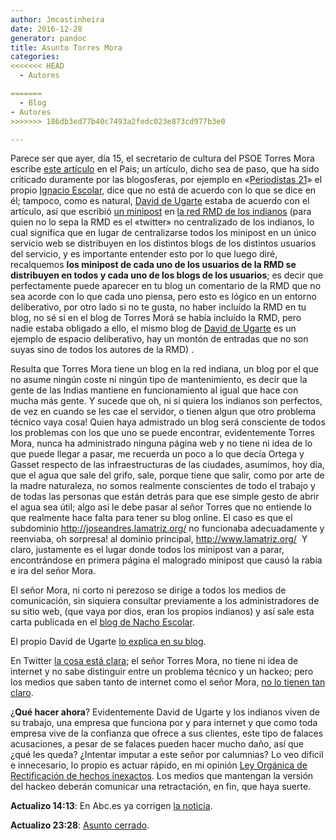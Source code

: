 ```yaml
---
author: Jmcastinheira
date: 2016-12-28
generator: pandoc
title: Asunto Torres Mora
categories:
<<<<<<< HEAD
  - Autores

=======
  - Blog
- Autores
>>>>>>> 186db3ed77b40c7493a2fedc023e873cd977b3e0

---
```




Parece ser que ayer, día 15, el secretario de cultura del PSOE Torres
Mora escribe [este
artículo](http://www.elpais.com/articulo/opinion/virtuales/virtuosos/elpepuopi/20091215elpepiopi_12/Tes)
en el Pais; un artículo, dicho sea de paso, que ha sido criticado
duramente por las blogosferas, por ejemplo en «[Periodistas
21](http://periodistas21.blogspot.com/2009/12/torres-mora-desde-la-ciudadania.html)»
el propio [Ignacio Escolar](http://www.escolar.net/), dice que no está
de acuerdo con lo que se dice en él; tampoco, como es natural, [David de
Ugarte](http://www.deugarte.com/) estaba de acuerdo con el artículo, así
que escribió [un
minipost](http://www.deugarte.com/torres-mora-cinismo-e-insensatez) en
[la red RMD de los indianos](http://lasindias.net/indianopedia/RMD)
(para quien no lo sepa la RMD es el «twitter» no centralizado de los
indianos, lo cual significa que en lugar de centralizarse todos los
minipost en un único servicio web se distribuyen en los distintos blogs
de los distintos usuarios del servicio, y es importante entender esto
por lo que luego diré, recalquemos **los minipost de cada uno de los
usuarios de la RMD se distribuyen en todos y cada uno de los blogs de
los usuarios**; es decir que perfectamente puede aparecer en tu blog un
comentario de la RMD que no sea acorde con lo que cada uno piensa, pero
esto es lógico en un entorno deliberativo, por otro lado si no te gusta,
no haber incluído la RMD en tu blog, no sé si en el blog de Torres Morá
se había incluído la RMD, pero nadie estaba obligado a ello, el mismo
blog de [David de Ugarte](http://www.deugarte.com/) es un ejemplo de
espacio deliberativo, hay un montón de entradas que no son suyas sino de
todos los autores de la RMD) .

Resulta que Torres Mora tiene un blog en la red indiana, un blog por el
que no asume ningún coste ni ningún tipo de mantenimiento, es decir que
la gente de las Indias mantiene en funcionamiento al igual que hace con
mucha más gente. Y sucede que oh, ni si quiera los indianos son
perfectos, de vez en cuando se les cae el servidor, o tienen algun que
otro problema técnico vaya cosa! Quien haya admistrado un blog será
consciente de todos los problemas con los que uno se puede encontrar,
evidentemente Torres Mora, nunca ha administrado ninguna página web y no
tiene ni idea de lo que puede llegar a pasar, me recuerda un poco a lo
que decía Ortega y Gasset respecto de las infraestructuras de las
ciudades, asumimos, hoy día, que el agua que sale del grifo, sale,
porque tiene que salir, como por arte de la madre naturaleza, no somos
realmente conscientes de todo el trabajo y de todas las personas que
están detrás para que ese simple gesto de abrir el agua sea útil; algo
así le debe pasar al señor Torres que no entiende lo que realmente hace
falta para tener su blog online. El caso es que el subdominio
<http://joseandres.lamatriz.org/> no funcionaba adecuadamente y
reenviaba, oh sorpresa! al dominio principal,
<http://www.lamatriz.org/>  Y claro, justamente es el lugar donde todos
los minipost van a parar, encontrándose en primera página el malogrado
minipost que causó la rabia e ira del señor Mora.

El señor Mora, ni corto ni perezoso se dirige a todos los medios de
comunicación, sin siquiera consultar previamente a los administradores
de su sitio web, (que vaya por dios, eran los propios indianos) y así
sale esta carta publicada en el [blog de Nacho
Escolar](http://www.escolar.net/MT/archives/2009/12/david-de-ugarte-cierra-el-blog-de-jose-andres-torres-mora.html).

El propio David de Ugarte [lo explica en su
blog](http://www.deugarte.com/urgente-torres-mora).

En Twitter [la cosa está
clara](http://twitter.com/#search?q=Torres%20Mora); el señor Torres
Mora, no tiene ni idea de internet y no sabe distinguir entre un
problema técnico y un hackeo; pero los medios que saben tanto de
internet como el señor Mora, [no lo tienen tan
claro](http://news.google.es/news/search?aq=f&pz=1&cf=all&ned=es&hl=es&q=Torres+Mora).

¿**Qué hacer ahora**? Evidentemente David de Ugarte y los indianos viven
de su trabajo, una empresa que funciona por y para internet y que como
toda empresa vive de la confianza que ofrece a sus clientes, este tipo
de falaces acusaciones, a pesar de se falaces pueden hacer mucho daño,
así que ¿qué les queda? ¿Intentar imputar a este señor por calumnias? Lo
veo dificil e innecesario, lo propio es actuar rápido, en mi opinión
[Ley Orgánica de Rectificación de hechos
inexactos](http://noticias.juridicas.com/base_datos/Admin/lo2-1984.html).
Los medios que mantengan la versión del hackeo deberán comunicar una
retractación, en fin, que haya suerte.

**Actualizo 14:13**: En Abc.es ya corrigen [la
noticia](http://www.abc.es/20091216/medios-redes-web/torres-mora-200912161141.html).

**Actualizo 23:28**: [Asunto
cerrado](http://planeta.lamatriz.org/fin-del-affaire-torres-mora).
